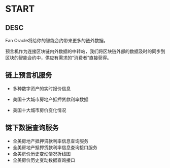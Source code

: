 # START

## DESC

Fan Oracle将给你的智能合约带来更多的链外数据。

预言机作为连接区块链内外数据的中转站，我们将区块链外部的数据及时的同步到区块的智能合约中，供应有需求的“消费者”直接获得。

## 链上预言机服务

- 多种数字资产的实时报价信息

- 美国十大城市房地产抵押贷款利率数据

- 美国十大城市房价变化情况

## 链下数据查询服务

- 全美房地产抵押贷款利率信息查询服务
- 全美房地产抵押贷款利率信息查询接口服务
- 全美房价历史变动情况折线图
- 全美房价历史变动数据查询接口
